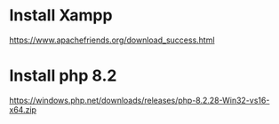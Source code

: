 # Install Xampp
  https://www.apachefriends.org/download_success.html

# Install php 8.2
  https://windows.php.net/downloads/releases/php-8.2.28-Win32-vs16-x64.zip
